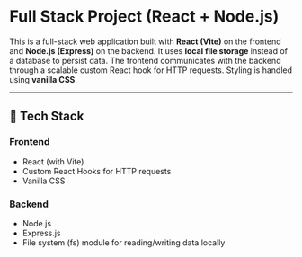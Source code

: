 # Full Stack Project (React + Node.js)

This is a full-stack web application built with **React (Vite)** on the frontend and **Node.js (Express)** on the backend. It uses **local file storage** instead of a database to persist data. The frontend communicates with the backend through a scalable custom React hook for HTTP requests. Styling is handled using **vanilla CSS**.

---

## 🔧 Tech Stack

### Frontend

- React (with Vite)
- Custom React Hooks for HTTP requests
- Vanilla CSS

### Backend

- Node.js
- Express.js
- File system (fs) module for reading/writing data locally
